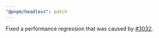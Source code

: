 ```yaml
---
"@pnpm/headless": patch
---
```


Fixed a performance regression that was caused by [#3032](https://github.com/pnpm/pnpm/pull/3032).
